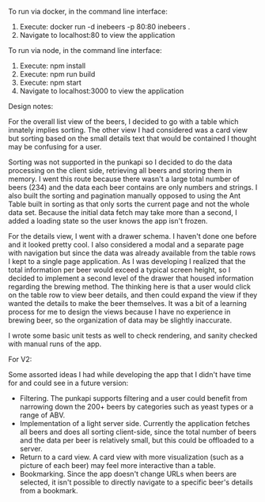 To run via docker, in the command line interface:

1. Execute: docker run -d inebeers -p 80:80 inebeers .
2. Navigate to localhost:80 to view the application

To run via node, in the command line interface:

1. Execute: npm install
2. Execute: npm run build
3. Execute: npm start
4. Navigate to localhost:3000 to view the application

Design notes:

For the overall list view of the beers, I decided to go with a table which innately implies sorting. The other view I
had considered was a card view but sorting based on the small details text that would be contained I thought may be
confusing for a user.

Sorting was not supported in the punkapi so I decided to do the data processing on the client side, retrieving all beers
and storing them in memory. I went this route because there wasn't a large total number of beers (234) and the data
each beer contains are only numbers and strings. I also built the sorting and pagination manually opposed to using the Ant
Table built in sorting as that only sorts the current page and not the whole data set. Because the initial data fetch
may take more than a second, I added a loading state so the user knows the app isn't frozen.

For the details view, I went with a drawer schema. I haven't done one before and it looked pretty cool. I also considered
a modal and a separate page with navigation but since the data was already available from the table rows I kept to a
single page application. As I was developing I realized that the total information per beer would exceed a typical screen
height, so I decided to implement a second level of the drawer that housed information regarding the brewing method. The
thinking here is that a user would click on the table row to view beer details, and then could expand the view if they
wanted the details to make the beer themselves. It was a bit of a learning process for me to design the views because I
have no experience in brewing beer, so the organization of data may be slightly inaccurate.

I wrote some basic unit tests as well to check rendering, and sanity checked with manual runs of the app.

For V2:

Some assorted ideas I had while developing the app that I didn't have time for and could see in a future version:

- Filtering. The punkapi supports filtering and a user could benefit from narrowing down the 200+ beers by categories
such as yeast types or a range of ABV.
- Implementation of a light server side. Currently the application fetches all beers and does all sorting client-side,
since the total number of beers and the data per beer is relatively small, but this could be offloaded to a server.
- Return to a card view. A card view with more visualization (such as a picture of each beer) may feel more interactive
than a table.
- Bookmarking. Since the app doesn't change URLs when beers are selected, it isn't possible to directly navigate to a
specific beer's details from a bookmark.